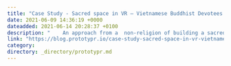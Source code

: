 ```yaml
---
title: "Case Study - Sacred space in VR — Vietnamese Buddhist Devotees (Part 1)"
date: 2021-06-09 14:36:19 +0000
dateadded: 2021-06-14 20:28:37 +0100
description: "    An approach from a  non-religion of building a sacred space in VR during the Corona-virus pandemic.  Continue reading on Prototypr »  "
link: "https://blog.prototypr.io/case-study-sacred-space-in-vr-vietnamese-buddhist-devotees-part-1-d1f7421eccc9?source=rss----eb297ea1161a---4"
category:
directory: _directory/prototypr.md
---
```

